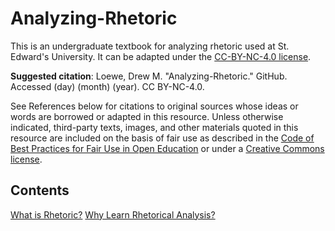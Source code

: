 # Analyzing-Rhetoric
This is an undergraduate textbook for analyzing rhetoric used at St. Edward's University. It can be adapted under the [CC-BY-NC-4.0 license](https://creativecommons.org/licenses/by-nc/4.0/).

**Suggested citation**: Loewe, Drew M. "Analyzing-Rhetoric." GitHub. Accessed (day) (month) (year). CC BY-NC-4.0.

See References below for citations to original sources whose ideas or words are borrowed or adapted in this resource. Unless otherwise indicated, third-party texts, images, and other materials quoted in this resource are included on the basis of fair use as described in the [Code of Best Practices for Fair Use in Open Education](https://cmsimpact.org/code/open-educational-resources/) or under a [Creative Commons license](https://creativecommons.org/share-your-work/cclicenses/).

## Contents

[What is Rhetoric?](https://github.com/drewloewe/Analyzing-Rhetoric/blob/main/what-is-rhetoric.md)
[Why Learn Rhetorical Analysis?](https://github.com/drewloewe/Analyzing-Rhetoric/blob/main/why-learn-rhetorical-analysis.md)
